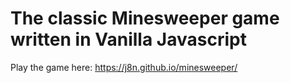 # The classic Minesweeper game written in Vanilla Javascript

Play the game here: https://j8n.github.io/minesweeper/

